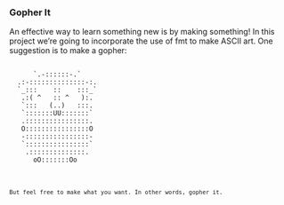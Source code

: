 ### Gopher It
An effective way to learn something new is by making something! In this project we’re going to incorporate the use of fmt to make ASCII art. One suggestion is to make a gopher:

<pre><code>
      `.-::::::-.`
  .:-::::::::::::::-:.
  `_:::    ::    :::_`
   .:( ^   :: ^   ):.
   `:::   (..)   :::.
   `:::::::UU:::::::`
   .::::::::::::::::.
   O::::::::::::::::O
   -::::::::::::::::-
   `::::::::::::::::`
    .::::::::::::::.
      oO:::::::Oo
<code></pre>

But feel free to make what you want. In other words, gopher it.
